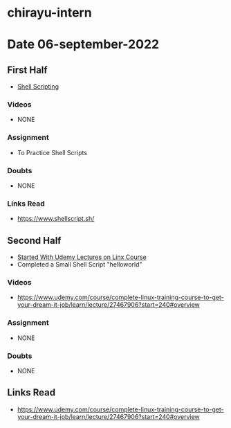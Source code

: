 # chirayu-intern

# Date 06-september-2022

## First Half

- [Shell Scripting](https://www.shellscript.sh/)

### Videos

- NONE

### Assignment

- To Practice Shell Scripts 
### Doubts

- NONE

### Links Read

- https://www.shellscript.sh/

## Second Half  

- [Started With Udemy Lectures on Linx Course](https://www.udemy.com/course/complete-linux-training-course-to-get-your-dream-it-job/learn/lecture/27467906?start=240#overview)
- Completed a Small Shell Script "helloworld" 

### Videos
      
- https://www.udemy.com/course/complete-linux-training-course-to-get-your-dream-it-job/learn/lecture/27467906?start=240#overview


### Assignment

- NONE 

### Doubts

- NONE

## Links Read

- https://www.udemy.com/course/complete-linux-training-course-to-get-your-dream-it-job/learn/lecture/27467906?start=240#overview























